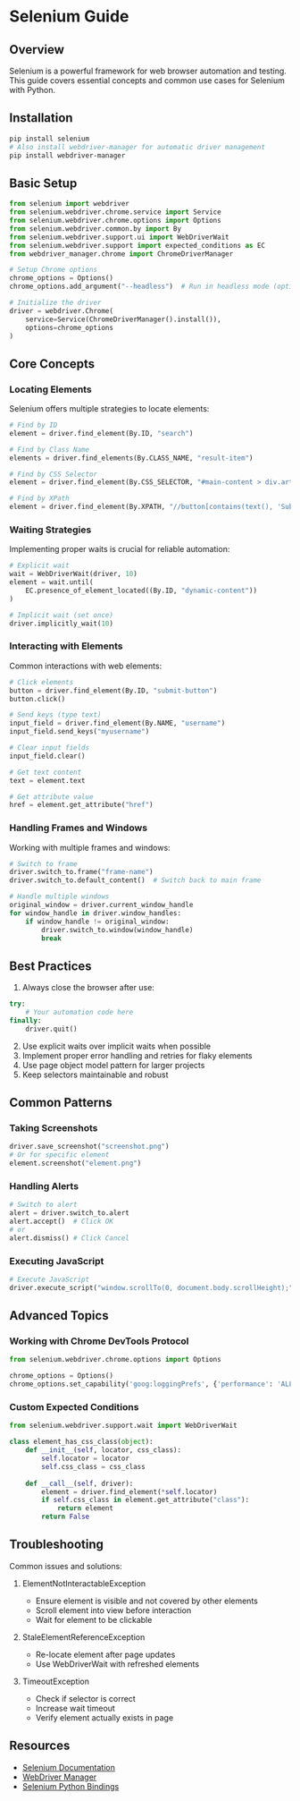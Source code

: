 # Selenium Guide

## Overview
Selenium is a powerful framework for web browser automation and testing. This guide covers essential concepts and common use cases for Selenium with Python.

## Installation
```bash
pip install selenium
# Also install webdriver-manager for automatic driver management
pip install webdriver-manager
```

## Basic Setup
```python
from selenium import webdriver
from selenium.webdriver.chrome.service import Service
from selenium.webdriver.chrome.options import Options
from selenium.webdriver.common.by import By
from selenium.webdriver.support.ui import WebDriverWait
from selenium.webdriver.support import expected_conditions as EC
from webdriver_manager.chrome import ChromeDriverManager

# Setup Chrome options
chrome_options = Options()
chrome_options.add_argument("--headless")  # Run in headless mode (optional)

# Initialize the driver
driver = webdriver.Chrome(
    service=Service(ChromeDriverManager().install()),
    options=chrome_options
)
```

## Core Concepts

### Locating Elements
Selenium offers multiple strategies to locate elements:
```python
# Find by ID
element = driver.find_element(By.ID, "search")

# Find by Class Name
elements = driver.find_elements(By.CLASS_NAME, "result-item")

# Find by CSS Selector
element = driver.find_element(By.CSS_SELECTOR, "#main-content > div.article")

# Find by XPath
element = driver.find_element(By.XPATH, "//button[contains(text(), 'Submit')]")
```

### Waiting Strategies
Implementing proper waits is crucial for reliable automation:

```python
# Explicit wait
wait = WebDriverWait(driver, 10)
element = wait.until(
    EC.presence_of_element_located((By.ID, "dynamic-content"))
)

# Implicit wait (set once)
driver.implicitly_wait(10)
```

### Interacting with Elements
Common interactions with web elements:
```python
# Click elements
button = driver.find_element(By.ID, "submit-button")
button.click()

# Send keys (type text)
input_field = driver.find_element(By.NAME, "username")
input_field.send_keys("myusername")

# Clear input fields
input_field.clear()

# Get text content
text = element.text

# Get attribute value
href = element.get_attribute("href")
```

### Handling Frames and Windows
Working with multiple frames and windows:
```python
# Switch to frame
driver.switch_to.frame("frame-name")
driver.switch_to.default_content()  # Switch back to main frame

# Handle multiple windows
original_window = driver.current_window_handle
for window_handle in driver.window_handles:
    if window_handle != original_window:
        driver.switch_to.window(window_handle)
        break
```

## Best Practices

1. Always close the browser after use:
```python
try:
    # Your automation code here
finally:
    driver.quit()
```

2. Use explicit waits over implicit waits when possible
3. Implement proper error handling and retries for flaky elements
4. Use page object model pattern for larger projects
5. Keep selectors maintainable and robust

## Common Patterns

### Taking Screenshots
```python
driver.save_screenshot("screenshot.png")
# Or for specific element
element.screenshot("element.png")
```

### Handling Alerts
```python
# Switch to alert
alert = driver.switch_to.alert
alert.accept()  # Click OK
# or
alert.dismiss() # Click Cancel
```

### Executing JavaScript
```python
# Execute JavaScript
driver.execute_script("window.scrollTo(0, document.body.scrollHeight);")
```

## Advanced Topics

### Working with Chrome DevTools Protocol
```python
from selenium.webdriver.chrome.options import Options

chrome_options = Options()
chrome_options.set_capability('goog:loggingPrefs', {'performance': 'ALL'})
```

### Custom Expected Conditions
```python
from selenium.webdriver.support.wait import WebDriverWait

class element_has_css_class(object):
    def __init__(self, locator, css_class):
        self.locator = locator
        self.css_class = css_class
    
    def __call__(self, driver):
        element = driver.find_element(*self.locator)
        if self.css_class in element.get_attribute("class"):
            return element
        return False
```

## Troubleshooting

Common issues and solutions:

1. ElementNotInteractableException
   - Ensure element is visible and not covered by other elements
   - Scroll element into view before interaction
   - Wait for element to be clickable

2. StaleElementReferenceException
   - Re-locate element after page updates
   - Use WebDriverWait with refreshed elements

3. TimeoutException
   - Check if selector is correct
   - Increase wait timeout
   - Verify element actually exists in page

## Resources

- [Selenium Documentation](https://www.selenium.dev/documentation/)
- [WebDriver Manager](https://github.com/SergeyPirogov/webdriver_manager)
- [Selenium Python Bindings](https://selenium-python.readthedocs.io/)